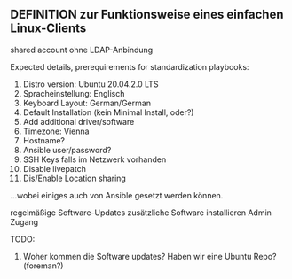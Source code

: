 ## DEFINITION zur Funktionsweise eines einfachen Linux-Clients

shared account ohne LDAP-Anbindung

Expected details, prerequirements for standardization playbooks: 
1. Distro version: Ubuntu 20.04.2.0 LTS
2. Spracheinstellung: Englisch 
3. Keyboard Layout: German/German 
4. Default Installation (kein Minimal Install, oder?) 
5. Add additional driver/software 
6. Timezone: Vienna 
7. Hostname? 
8. Ansible user/password?
9. SSH Keys falls im Netzwerk vorhanden
10. Disable livepatch 
11. Dis/Enable Location sharing

...wobei einiges auch von Ansible gesetzt werden können. 

regelmäßige Software-Updates
zusätzliche Software installieren
Admin Zugang


TODO:
1. Woher kommen die Software updates? Haben wir eine Ubuntu Repo? (foreman?) 

